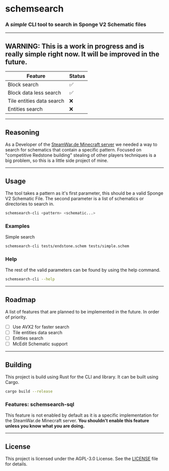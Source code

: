 # schemsearch
### A *simple* CLI tool to search in Sponge V2 Schematic files

---

## WARNING: This is a work in progress and is really simple right now. It will be improved in the future.
| Feature                   | Status |
|---------------------------|--------|
| Block search              | ✅      |
| Block data less search    | ✅      |
| Tile entities data search | ❌      |
| Entities search           | ❌      |

---

## Reasoning
As a Developer of the [SteamWar.de Minecraft server](https://steamwar.de) we needed a way to search for schematics that contain a specific pattern.
Focused on "competitive Redstone building" stealing of other players techniques is a big problem, so this is a little side project of mine.

---

## Usage
The tool takes a pattern as it's first parameter, this should be a valid Sponge V2 Schematic File.
The second parameter is a list of schematics or directories to search in.
```bash
schemsearch-cli <pattern> <schematic...>
```

### Examples
Simple search
```bash
schemsearch-cli tests/endstone.schem tests/simple.schem
```

### Help
The rest of the valid parameters can be found by using the help command.
```bash
schemsearch-cli --help
```

---

## Roadmap
A list of features that are planned to be implemented in the future. In order of priority.

- [ ] Use AVX2 for faster search
- [ ] Tile entities data search
- [ ] Entities search
- [ ] McEdit Schematic support

---

## Building
This project is build using Rust for the CLI and library. It can be built using Cargo.
```bash
cargo build --release
```

### Features: schemsearch-sql
This feature is not enabled by default as it is a specific implementation for the SteamWar.de Minecraft server.
**You shouldn't enable this feature unless you know what you are doing.**

---

## License
This project is licensed under the AGPL-3.0 License. See the [LICENSE](LICENSE.txt) file for details.
